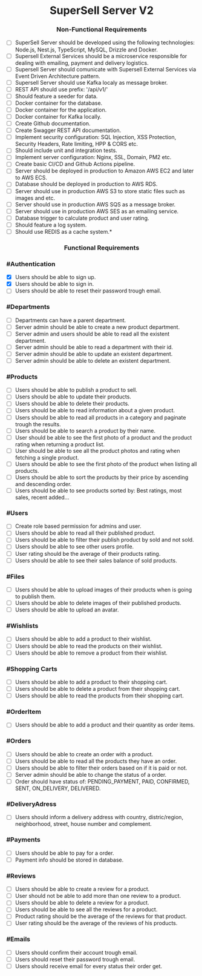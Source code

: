 <h1 align="center"> 
	SuperSell Server V2
</h1>

<h3 align="center"> 
	Non-Functional Requirements
</h3>

- [ ] SuperSell Server should be developed using the following technologies: Node.js, Nest.js, TypeScript, MySQL, Drizzle and Docker.
- [ ] Supersell External Services should be a microservice responsible for dealing with emailing, payment and delivery logistics.
- [ ] Supersell Server should comunicate with Supersell External Services via Event Driven Architecture pattern.
- [ ] Supersell Server should use Kafka localy as message broker.
- [ ] REST API should use prefix: '/api/v1/'
- [ ] Should feature a seeder for data.
- [ ] Docker container for the database.
- [ ] Docker container for the application.
- [ ] Docker container for Kafka locally.
- [ ] Create Github documentation.
- [ ] Create Swagger REST API documentation.
- [ ] Implement security configuration: SQL Injection, XSS Protection, Security Headers, Rate limiting, HPP & CORS etc.
- [ ] Should include unit and integration tests.
- [ ] Implement server configuration: Nginx, SSL, Domain, PM2 etc.
- [ ] Create basic CI/CD and Github Actions pipeline.
- [ ] Server should be deployed in production to Amazon AWS EC2 and later to AWS ECS.
- [ ] Database should be deployed in production to AWS RDS.
- [ ] Server should use in production AWS S3 to store static files such as images and etc.
- [ ] Server should use in production AWS SQS as a message broker.
- [ ] Server should use in production AWS SES as an emailing service.
- [ ] Database trigger to calculate product and user rating.
- [ ] Should feature a log system.
- [ ] Should use REDIS as a cache system.\*

<h3 align="center"> 
	Functional Requirements
</h3>

### #Authentication

- [x] Users should be able to sign up.
- [x] Users should be able to sign in.
- [ ] Users should be able to reset their password trough email.

### #Departments

- [ ] Departments can have a parent department.
- [ ] Server admin should be able to create a new product department.
- [ ] Server admin and users should be able to read all the existent department.
- [ ] Server admin should be able to read a department with their id.
- [ ] Server admin should be able to update an existent department.
- [ ] Server admin should be able to delete an existent department.

### #Products

- [ ] Users should be able to publish a product to sell.
- [ ] Users should be able to update their products.
- [ ] Users should be able to delete their products.
- [ ] Users should be able to read information about a given product.
- [ ] Users should be able to read all products in a category and paginate trough the results.
- [ ] Users should be able to search a product by their name.
- [ ] User should be able to see the first photo of a product and the product rating when returning a product list.
- [ ] User should be able to see all the product photos and rating when fetching a single product.
- [ ] Users should be able to see the first photo of the product when listing all products.
- [ ] Users should be able to sort the products by their price by ascending and descending order.
- [ ] Users should be able to see products sorted by: Best ratings, most sales, recent added...

### #Users

- [ ] Create role based permission for admins and user.
- [ ] Users should be able to read all their published product.
- [ ] Users should be able to filter their publish product by sold and not sold.
- [ ] Users should be able to see other users profile.
- [ ] User rating should be the average of their products rating.
- [ ] Users should be able to see their sales balance of sold products.

### #Files

- [ ] Users should be able to upload images of their products when is going to publish them.
- [ ] Users should be able to delete images of their published products.
- [ ] Users should be able to upload an avatar.

### #Wishlists

- [ ] Users should be able to add a product to their wishlist.
- [ ] Users should be able to read the products on their wishlist.
- [ ] Users should be able to remove a product from their wishlist.

### #Shopping Carts

- [ ] Users should be able to add a product to their shopping cart.
- [ ] Users should be able to delete a product from their shopping cart.
- [ ] Users should be able to read the products from their shopping cart.

### #OrderItem

- [ ] Users should be able to add a product and their quantity as order items.

### #Orders

- [ ] Users should be able to create an order with a product.
- [ ] Users should be able to read all the products they have an order.
- [ ] Users should be able to filter their orders based on if it is paid or not.
- [ ] Server admin should be able to change the status of a order.
- [ ] Order should have status of: PENDING_PAYMENT, PAID, CONFIRMED, SENT, ON_DELIVERY, DELIVERED.

### #DeliveryAdress

- [ ] Users should inform a delivery address with country, distric/region, neighborhood, street, house number and complement.

### #Payments

- [ ] Users should be able to pay for a order.
- [ ] Payment info should be stored in database.

### #Reviews

- [ ] Users should be able to create a review for a product.
- [ ] User should not be able to add more than one review to a product.
- [ ] Users should be able to delete a review for a product.
- [ ] Users should be able to see all the reviews for a product.
- [ ] Product rating should be the average of the reviews for that product.
- [ ] User rating should be the average of the reviews of his products.

### #Emails

- [ ] Users should confirm their account trough email.
- [ ] Users should reset their password trough email.
- [ ] Users should receive email for every status their order get.
